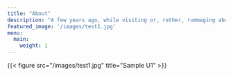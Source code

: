 ```yaml
---
title: "About"
description: "A few years ago, while visiting or, rather, rummaging about Notre-Dame, the author of this book found, in an obscure nook of one of the towers, the following word, engraved by hand upon the wall: —ANANKE."
featured_image: '/images/test1.jpg'
menu:
  main:
    weight: 1
---
```

{{< figure src="/images/test1.jpg" title="Sample U1" >}}



